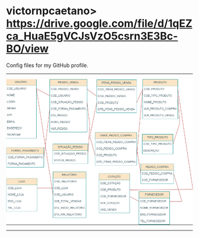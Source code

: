 # victornpcaetano> https://drive.google.com/file/d/1qEZca_HuaE5gVCJsVzO5csrn3E3Bc-BO/view
Config files for my GitHub profile.

-----

<div>
<img align="center" alt="Header" src="https://github.com/Voraciousbird73870/bancodedados/blob/main/imagem.png"/>
</div>

-----
